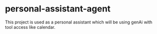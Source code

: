 # personal-assistant-agent
This project is used as a personal assistant which will be using genAi with tool access like calendar.
